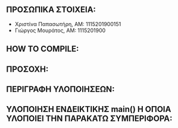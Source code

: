 ## ΠΡΟΣΩΠΙΚΑ ΣΤΟΙΧΕΙΑ:
-   Χριστίνα Παπασωτήρη, AM: 1115201900151
-   Γιώργος Μουράτος, ΑΜ: 1115201900

## HOW TO COMPILE:


## ΠΡΟΣΟΧΗ: 


## ΠΕΡΙΓΡΑΦΗ ΥΛΟΠΟΙΗΣΕΩΝ:



## ΥΛΟΠΟΙΗΣΗ ΕΝΔΕΙΚΤΙΚΗΣ main() Η ΟΠΟΙΑ ΥΛΟΠΟΙΕΙ ΤΗΝ ΠΑΡΑΚΑΤΩ ΣΥΜΠΕΡΙΦΟΡΑ: 

